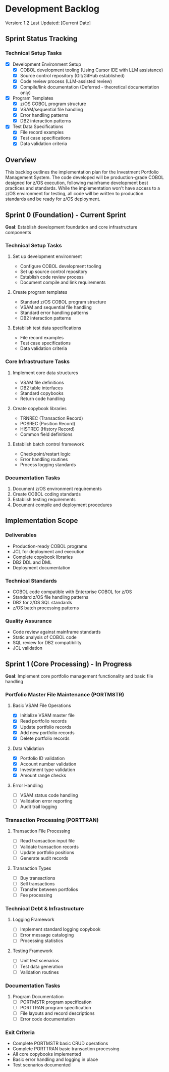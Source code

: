 # Development Backlog

Version: 1.2
Last Updated: [Current Date]

## Sprint Status Tracking

### Technical Setup Tasks

- [x] Development Environment Setup
  - [x] COBOL development tooling (Using Cursor IDE with LLM assistance)
  - [x] Source control repository (Git/GitHub established)
  - [x] Code review process (LLM-assisted review)
  - [x] Compile/link documentation (Deferred - theoretical documentation only)
- [x] Program Templates
  - [x] z/OS COBOL program structure
  - [x] VSAM/sequential file handling
  - [x] Error handling patterns
  - [x] DB2 interaction patterns
- [x] Test Data Specifications
  - [x] File record examples
  - [x] Test case specifications
  - [x] Data validation criteria

## Overview

This backlog outlines the implementation plan for the Investment Portfolio Management System. The code developed will be production-grade COBOL designed for z/OS execution, following mainframe development best practices and standards. While the implementation won't have access to a z/OS environment for testing, all code will be written to production standards and be ready for z/OS deployment.

## Sprint 0 (Foundation) - Current Sprint

**Goal**: Establish development foundation and core infrastructure components

### Technical Setup Tasks

1. Set up development environment

   - Configure COBOL development tooling
   - Set up source control repository
   - Establish code review process
   - Document compile and link requirements

2. Create program templates

   - Standard z/OS COBOL program structure
   - VSAM and sequential file handling
   - Standard error handling patterns
   - DB2 interaction patterns

3. Establish test data specifications
   - File record examples
   - Test case specifications
   - Data validation criteria

### Core Infrastructure Tasks

1. Implement core data structures

   - VSAM file definitions
   - DB2 table interfaces
   - Standard copybooks
   - Return code handling

2. Create copybook libraries

   - TRNREC (Transaction Record)
   - POSREC (Position Record)
   - HISTREC (History Record)
   - Common field definitions

3. Establish batch control framework
   - Checkpoint/restart logic
   - Error handling routines
   - Process logging standards

### Documentation Tasks

1. Document z/OS environment requirements
2. Create COBOL coding standards
3. Establish testing requirements
4. Document compile and deployment procedures

## Implementation Scope

### Deliverables

- Production-ready COBOL programs
- JCL for deployment and execution
- Complete copybook libraries
- DB2 DDL and DML
- Deployment documentation

### Technical Standards

- COBOL code compatible with Enterprise COBOL for z/OS
- Standard z/OS file handling patterns
- DB2 for z/OS SQL standards
- z/OS batch processing patterns

### Quality Assurance

- Code review against mainframe standards
- Static analysis of COBOL code
- SQL review for DB2 compatibility
- JCL validation

## Sprint 1 (Core Processing) - In Progress

**Goal**: Implement core portfolio management functionality and basic file handling

### Portfolio Master File Maintenance (PORTMSTR)

1. Basic VSAM File Operations

   - [x] Initialize VSAM master file
   - [x] Read portfolio records
   - [x] Update portfolio records
   - [x] Add new portfolio records
   - [x] Delete portfolio records

2. Data Validation

   - [x] Portfolio ID validation
   - [x] Account number validation
   - [x] Investment type validation
   - [x] Amount range checks

3. Error Handling
   - [ ] VSAM status code handling
   - [ ] Validation error reporting
   - [ ] Audit trail logging

### Transaction Processing (PORTTRAN)

1. Transaction File Processing

   - [ ] Read transaction input file
   - [ ] Validate transaction records
   - [ ] Update portfolio positions
   - [ ] Generate audit records

2. Transaction Types
   - [ ] Buy transactions
   - [ ] Sell transactions
   - [ ] Transfer between portfolios
   - [ ] Fee processing

### Technical Debt & Infrastructure

1. Logging Framework

   - [ ] Implement standard logging copybook
   - [ ] Error message cataloging
   - [ ] Processing statistics

2. Testing Framework
   - [ ] Unit test scenarios
   - [ ] Test data generation
   - [ ] Validation routines

### Documentation Tasks

1. Program Documentation
   - [ ] PORTMSTR program specification
   - [ ] PORTTRAN program specification
   - [ ] File layouts and record descriptions
   - [ ] Error code documentation

### Exit Criteria

- Complete PORTMSTR basic CRUD operations
- Complete PORTTRAN basic transaction processing
- All core copybooks implemented
- Basic error handling and logging in place
- Test scenarios documented
